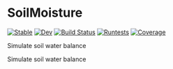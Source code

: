 # SoilMoisture

[![Stable](https://img.shields.io/badge/docs-stable-blue.svg)](https://rodolfomssouza.github.io/SoilMoisture.jl/stable/)
[![Dev](https://img.shields.io/badge/docs-dev-blue.svg)](https://rodolfomssouza.github.io/SoilMoisture.jl/dev/)
[![Build Status](https://github.com/rodolfomssouza/SoilMoisture.jl/actions/workflows/CI.yml/badge.svg?branch=main)](https://github.com/rodolfomssouza/SoilMoisture.jl/actions/workflows/CI.yml?query=branch%3Amain)
[![Runtests](https://github.com/rodolfomssouza/SoilMoisture.jl/actions/workflows/Runtests.yml/badge.svg?branch=main)](https://github.com/rodolfomssouza/SoilMoisture.jl/actions/workflows/Runtests.yml)
[![Coverage](https://codecov.io/gh/rodolfomssouza/SoilMoisture.jl/branch/main/graph/badge.svg)](https://codecov.io/gh/rodolfomssouza/SoilMoisture.jl)


Simulate soil water balance


Simulate soil water balance
